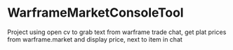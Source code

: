 # WarframeMarketConsoleTool
Project using open cv to grab text from warframe trade chat, get plat prices from warframe.market and display price, next to item in chat

